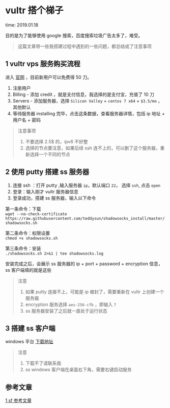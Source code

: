 # vultr 搭个梯子

time: 2019.01.18

目的是为了能够使用 google 搜索，百度搜索垃圾广告太多了，难受。

> 这篇文章带一些我搭建过程中遇到的一些问题，都总结成了注意事项

## 1 vultr vps 服务购买流程

进入 [官网](https://www.vultr.com/?ref=7772676-4F) ，目前新用户可以免费得 50 刀。

1. 注册用户
2. Billing - 添加 credit ，就是支付信息，我选择的是支付宝，充值了 10 刀
3. Servers - 添加服务器，选择 `Silicon Valley` + `centos 7 x64` + `$3.5/mo` ，其他默认
4. 等待服务器 installing 完毕，点击这条数据，查看服务器详情，包括 ip 地址 + 用户名 + 密码

> 注意事项  
> 1. 不要选择 2.5$ 的，ipv6 不好整  
> 2. 选择的节点要注意，如果后续 ssh 连不上的，可以删了这个服务器，重新选择一个不同的节点

## 2 使用 putty 搭建 ss 服务器

1. 连接 ssh ：打开 putty ,输入服务器 `ip`，默认端口 `22`， 选择 `ssh`, 点击 `open`
2. 登录：输入刚才 vultr 服务器信息
3. 登录成功，搭建 ss 服务器，输入以下命令

第一条命令：下载  
`wget --no-check-certificate https://raw.githubusercontent.com/teddysun/shadowsocks_install/master/shadowsocks.sh`

第二条命令：权限设置  
`chmod +x shadowsocks.sh`

第三条命令：安装  
`./shadowsocks.sh 2>&1 | tee shadowsocks.log`

安装完成之后，会展示 ss 服务器的 ip + port + password + encryption 信息，ss 客户端填的就是这些

> 注意  
> 1. 如果 putty 连接不上，可能是 ip 被封了，需要重新在 vultr 上创建一个服务器  
> 2. encryption 服务选择 `aes-256-cfb` ，即输入 `7`  
> 3. ss 服务器安装了之后就一直处于运行状态

## 3 搭建 ss 客户端

windows 平台 [下载地址](https://pan.baidu.com/s/1TQ8mAO_txAzOZJKBHynbVA)

> 注意  
> 1. 下载不了请联系我  
> 2. ss windows 客户端在桌面右下角，需要右键启动服务

## 参考文章

[1 sf 参考文章](https://segmentfault.com/a/1190000015067117?utm_source=tag-newest)